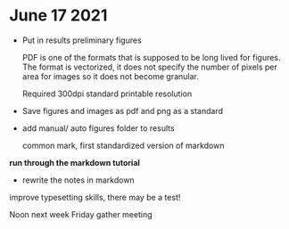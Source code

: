 # June 17 2021

- Put in results preliminary figures

    PDF is one of the formats that is supposed to be long lived for figures. The format is vectorized, it does not specify the number of pixels per area for images so it does not become granular.

    Required 300dpi standard printable resolution

- Save figures and images as pdf and png as a standard

- add manual/ auto figures folder to results

    common mark, first standardized version of markdown
    
**run through the markdown tutorial** 

- rewrite the notes in markdown

improve typesetting skills, there may be a test!

Noon next week Friday gather meeting
